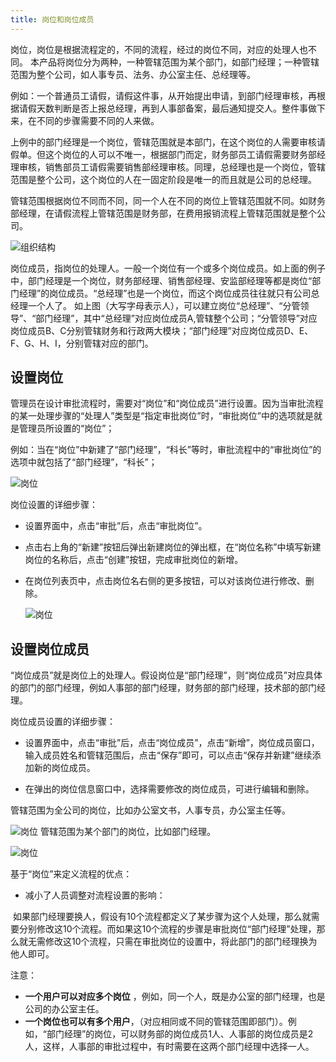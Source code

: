 ```yaml
---
title: 岗位和岗位成员
---
```


岗位，岗位是根据流程定的，不同的流程，经过的岗位不同，对应的处理人也不同。 本产品将岗位分为两种，一种管辖范围为某个部门，如部门经理；一种管辖范围为整个公司，如人事专员、法务、办公室主任、总经理等。

例如：一个普通员工请假，请假这件事，从开始提出申请，到部门经理审核，再根据请假天数判断是否上报总经理，再到人事部备案，最后通知提交人。整件事做下来，在不同的步骤需要不同的人来做。

上例中的部门经理是一个岗位，管辖范围就是本部门，在这个岗位的人需要审核请假单。但这个岗位的人可以不唯一，根据部门而定，财务部员工请假需要财务部经理审核，销售部员工请假需要销售部经理审核。同理，总经理也是一个岗位，管辖范围是整个公司，这个岗位的人在一固定阶段是唯一的而且就是公司的总经理。

管辖范围根据岗位不同而不同，同一个人在不同的岗位上管辖范围就不同。如财务部经理，在请假流程上管辖范围是财务部，在费用报销流程上管辖范围就是整个公司。

![组织结构](/assets/workflow/组织架构.png)

岗位成员，指岗位的处理人。一般一个岗位有一个或多个岗位成员。如上面的例子中，部门经理是一个岗位，财务部经理、销售部经理、安监部经理等都是岗位“部门经理”的岗位成员。“总经理”也是一个岗位，而这个岗位成员往往就只有公司总经理一个人了。
如上图（大写字母表示人），可以建立岗位“总经理”、“分管领导”、“部门经理”，其中“总经理”对应岗位成员A,管辖整个公司；“分管领导”对应岗位成员B、C分别管辖财务和行政两大模块；“部门经理”对应岗位成员D、E、F、G、H、I，分别管辖对应的部门。

## 设置岗位

管理员在设计审批流程时，需要对“岗位”和“岗位成员”进行设置。因为当审批流程的某一处理步骤的“处理人”类型是“指定审批岗位”时，“审批岗位”中的选项就是就是管理员所设置的“岗位”；

例如：当在“岗位”中新建了“部门经理”，“科长”等时，审批流程中的“审批岗位”的选项中就包括了“部门经理”，“科长”；

  ![岗位](/assets/workflow/岗位004.png)

岗位设置的详细步骤：

- 设置界面中，点击“审批”后，点击“审批岗位”。
- 点击右上角的“新建”按钮后弹出新建岗位的弹出框，在“岗位名称”中填写新建岗位的名称后，点击“创建”按钮，完成审批岗位的新增。
- 在岗位列表页中，点击岗位名右侧的更多按钮，可以对该岗位进行修改、删除。

  ![岗位](/assets/workflow/岗位1.png)

## 设置岗位成员

“岗位成员”就是岗位上的处理人。假设岗位是“部门经理”，则“岗位成员”对应具体的部门的部门经理，例如人事部的部门经理，财务部的部门经理，技术部的部门经理。

岗位成员设置的详细步骤：

- 设置界面中，点击“审批”后，点击“岗位成员”，点击“新增”，岗位成员窗口，输入成员姓名和管辖范围后，点击“保存”即可，可以点击“保存并新建”继续添加新的岗位成员。

- 在弹出的岗位信息窗口中，选择需要修改的岗位成员，可进行编辑和删除。

管辖范围为全公司的岗位，比如办公室文书，人事专员，办公室主任等。

  ![岗位](/assets/workflow/岗位2.png)
 管辖范围为某个部门的岗位，比如部门经理。  

  ![岗位](/assets/workflow/岗位3.png)

基于“岗位”来定义流程的优点：

- 减小了人员调整对流程设置的影响：

  如果部门经理要换人，假设有10个流程都定义了某步骤为这个人处理，那么就需要分别修改这10个流程。而如果这10个流程的步骤是审批岗位“部门经理”处理，那么就无需修改这10个流程，只需在审批岗位的设置中，将此部门的部门经理换为他人即可。

 注意：

- **一个用户可以对应多个岗位** ，例如，同一个人，既是办公室的部门经理，也是公司的办公室主任。
- **一个岗位也可以有多个用户**，（对应相同或不同的管辖范围即部门）。例如，“部门经理”的岗位，可以财务部的岗位成员1人、人事部的岗位成员是2人，这样，人事部的审批过程中，有时需要在这两个部门经理中选择一人。
